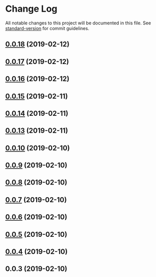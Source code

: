 # Change Log

All notable changes to this project will be documented in this file. See [standard-version](https://github.com/conventional-changelog/standard-version) for commit guidelines.

<a name="0.0.18"></a>
## [0.0.18](https://github.com/rxluz/prevent-object-recursion/compare/v0.0.17...v0.0.18) (2019-02-12)



<a name="0.0.17"></a>
## [0.0.17](https://github.com/rxluz/prevent-object-recursion/compare/v0.0.16...v0.0.17) (2019-02-12)



<a name="0.0.16"></a>
## [0.0.16](https://github.com/rxluz/prevent-object-recursion/compare/v0.0.15...v0.0.16) (2019-02-12)



<a name="0.0.15"></a>
## [0.0.15](https://github.com/rxluz/prevent-object-recursion/compare/v0.0.14...v0.0.15) (2019-02-11)



<a name="0.0.14"></a>
## [0.0.14](https://github.com/rxluz/prevent-object-recursion/compare/v0.0.13...v0.0.14) (2019-02-11)



<a name="0.0.13"></a>
## [0.0.13](https://github.com/rxluz/prevent-object-recursion/compare/v0.0.10...v0.0.13) (2019-02-11)



<a name="0.0.10"></a>
## [0.0.10](https://github.com/rxluz/prevent-object-recursion/compare/v0.0.9...v0.0.10) (2019-02-10)



<a name="0.0.9"></a>
## [0.0.9](https://github.com/rxluz/prevent-object-recursion/compare/v0.0.8...v0.0.9) (2019-02-10)



<a name="0.0.8"></a>
## [0.0.8](https://github.com/rxluz/prevent-object-recursion/compare/v0.0.7...v0.0.8) (2019-02-10)



<a name="0.0.7"></a>
## [0.0.7](https://github.com/rxluz/prevent-object-recursion/compare/v0.0.6...v0.0.7) (2019-02-10)



<a name="0.0.6"></a>
## [0.0.6](https://github.com/rxluz/prevent-object-recursion/compare/v0.0.5...v0.0.6) (2019-02-10)



<a name="0.0.5"></a>
## [0.0.5](https://github.com/rxluz/prevent-object-recursion/compare/v0.0.4...v0.0.5) (2019-02-10)



<a name="0.0.4"></a>
## [0.0.4](https://github.com/rxluz/prevent-object-recursion/compare/v0.0.3...v0.0.4) (2019-02-10)



<a name="0.0.3"></a>
## 0.0.3 (2019-02-10)
